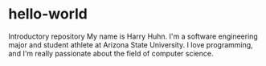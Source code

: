 # hello-world
Introductory repository
My name is Harry Huhn. I'm a software engineering major and student athlete at Arizona State University. I love programming, and I'm really passionate about the field of computer science.
